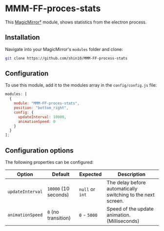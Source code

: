 # MMM-FF-proces-stats

This [MagicMirror²](https://github.com/MichMich/MagicMirror) module, shows statistics from the electron process.

## Installation

Navigate into your MagicMirror's `modules` folder and clone:

```sh
git clone https://github.com/shin10/MMM-FF-process-stats
```

## Configuration

To use this module, add it to the modules array in the `config/config.js` file:

```javascript
modules: [
  {
    module: "MMM-FF-proces-stats",
    position: "bottom_right",
    config: {
      updateInterval: 10000,
      animationSpeed: 0
    }
  }
];
```

## Configuration options

The following properties can be configured:

| Option           | Default              | Expected        | Description                                                  |
| ---------------- | -------------------- | --------------- | ------------------------------------------------------------ |
| `updateInterval` | `10000` (10 seconds) | `null` or `int` | The delay before automatically switching to the next screen. |
| `animationSpeed` | `0` (no transition)  | `0` - `5000`    | Speed of the update animation. (Milliseconds)                |
